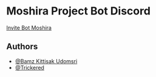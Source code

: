 
# Moshira Project Bot Discord 

[Invite Bot Moshira](https://moshira.brownyrollz.in.th)
## Authors

- [@Bamz Kittisak Udomsri](https://www.github.com/Brownyroll)
- [@Trickered](https://www.github.com/Trickered)
